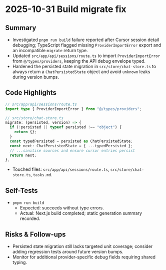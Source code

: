 # 2025-10-31 Build migrate fix

## Summary

- Investigated `pnpm run build` failure reported after Cursor session detail debugging; TypeScript flagged missing `ProviderImportError` export and an incompatible `migrate` return type.
- Updated `src/app/api/sessions/route.ts` to import `ProviderImportError` from `@/types/providers`, keeping the API debug envelope typed.
- Hardened the persisted state migration in `src/store/chat-store.ts` to always return a `ChatPersistedState` object and avoid `unknown` leaks during version bumps.

## Code Highlights

```ts
// src/app/api/sessions/route.ts
import type { ProviderImportError } from "@/types/providers";
```

```ts
// src/store/chat-store.ts
migrate: (persisted, version) => {
  if (!persisted || typeof persisted !== "object") {
    return {};
  }
  const typedPersisted = persisted as ChatPersistedState;
  const next: ChatPersistedState = { ...typedPersisted };
  // ...sanitise sources and ensure cursor entries persist
  return next;
},
```

- Touched files: `src/app/api/sessions/route.ts`, `src/store/chat-store.ts`, `tasks.md`.

## Self-Tests

- `pnpm run build`
  - Expected: succeeds without type errors.
  - Actual: Next.js build completed; static generation summary recorded.

## Risks & Follow-ups

- Persisted state migration still lacks targeted unit coverage; consider adding regression tests around future version bumps.
- Monitor for additional provider-specific debug fields requiring shared typing.
